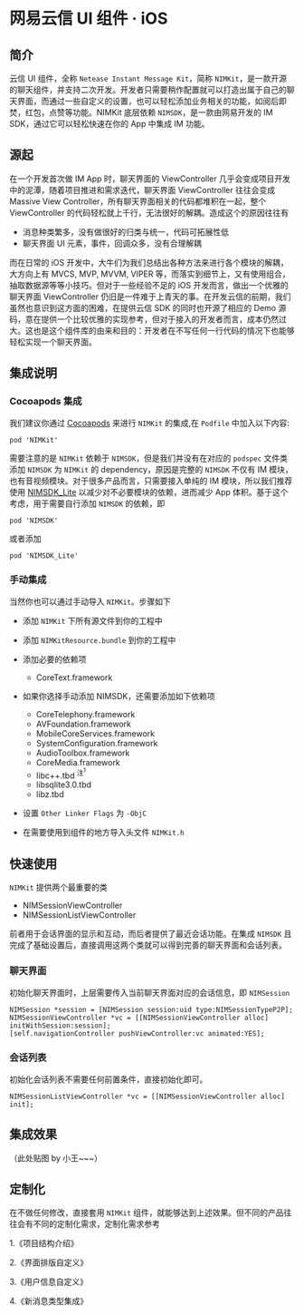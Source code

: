 # 网易云信 UI 组件 	· iOS

## 简介

云信 UI 组件，全称 `Netease Instant Message Kit`，简称 `NIMKit`，是一款开源的聊天组件，并支持二次开发。开发者只需要稍作配置就可以打造出属于自己的聊天界面，而通过一些自定义的设置，也可以轻松添加业务相关的功能，如阅后即焚，红包，点赞等功能。NIMKit 底层依赖 `NIMSDK`，是一款由网易开发的 IM SDK，通过它可以轻松快速在你的 App 中集成 IM 功能。

## 源起

在一个开发首次做 IM App 时，聊天界面的 ViewController 几乎会变成项目开发中的泥潭，随着项目推进和需求迭代，聊天界面 ViewController 往往会变成 Massive View Controller，所有聊天界面相关的代码都堆积在一起，整个 ViewController 的代码轻松就上千行，无法很好的解耦。造成这个的原因往往有

* 消息种类繁多，没有做很好的归类与统一，代码可拓展性低
* 聊天界面 UI 元素，事件，回调众多，没有合理解耦

而在日常的 iOS 开发中，大牛们为我们总结出各种方法来进行各个模块的解耦，大方向上有 MVCS, MVP, MVVM, VIPER 等，而落实到细节上，又有使用组合，抽取数据源等等小技巧。但对于一些经验不足的 iOS 开发而言，做出一个优雅的聊天界面 ViewController 仍旧是一件难于上青天的事。在开发云信的前期，我们虽然也意识到这方面的困难，在提供云信 SDK 的同时也开源了相应的 Demo 源码，意在提供一个比较优雅的实现参考，但对于接入的开发者而言，成本仍然过大。这也是这个组件库的由来和目的：开发者在不写任何一行代码的情况下也能够轻松实现一个聊天界面。


## 集成说明

### Cocoapods 集成

我们建议你通过 [Cocoapods](https://cocoapods.org/) 来进行 `NIMKit` 的集成,在 `Podfile` 中加入以下内容:

```shell
pod 'NIMKit'
```

需要注意的是 `NIMKit` 依赖于 `NIMSDK`，但是我们并没有在对应的 `podspec` 文件类添加 `NIMSDK` 为 `NIMKit` 的 dependency，原因是完整的 `NIMSDK` 不仅有 IM 模块，也有音视频模块。对于很多产品而言，只需要接入单纯的 IM 模块，所以我们推荐使用 [NIMSDK_Lite](https://github.com/netease-im/NIM_iOS_SDK_Lite) 以减少对不必要模块的依赖，进而减少 App 体积。基于这个考虑，用于需要自行添加 `NIMSDK` 的依赖，即

```shell
pod 'NIMSDK'
```

或者添加

```shell
pod 'NIMSDK_Lite'
```

### 手动集成

当然你也可以通过手动导入 `NIMKit`。步骤如下

* 添加 `NIMKit` 下所有源文件到你的工程中

* 添加 `NIMKitResource.bundle` 到你的工程中

* 添加必要的依赖项
	* CoreText.framework
	
* 如果你选择手动添加 NIMSDK，还需要添加如下依赖项
	* CoreTelephony.framework
	* AVFoundation.framework
	* MobileCoreServices.framework
	* SystemConfiguration.framework
	* AudioToolbox.framework
	* CoreMedia.framework
	* libc++.tbd  <sup> 注<sup>1</sup> </sup>
	* libsqlite3.0.tbd  
	* libz.tbd 

* 设置 `Other Linker Flags` 为 `-ObjC`

* 在需要使用到组件的地方导入头文件 `NIMKit.h` 

## 快速使用

`NIMKit` 提供两个最重要的类

* NIMSessionViewController
* NIMSessionListViewController

前者用于会话界面的显示和互动，而后者提供了最近会话功能。在集成 `NIMSDK` 且完成了基础设置后，直接调用这两个类就可以得到完善的聊天界面和会话列表。

### 聊天界面

初始化聊天界面时，上层需要传入当前聊天界面对应的会话信息，即 `NIMSession`

```objc
NIMSession *session = [NIMSession session:uid type:NIMSessionTypeP2P];
NIMSessionViewController *vc = [[NIMSessionViewController alloc] initWithSession:session];
[self.navigationController pushViewController:vc animated:YES];
```

### 会话列表

初始化会话列表不需要任何前置条件，直接初始化即可。

```objc
NIMSessionListViewController *vc = [[NIMSessionViewController alloc] init];
```

## 集成效果

（此处贴图 by 小王~~~）

## 定制化

在不做任何修改，直接套用 `NIMKit` 组件，就能够达到上述效果。但不同的产品往往会有不同的定制化需求，定制化需求参考

1.《项目结构介绍》

2.《界面排版自定义》

3.《用户信息自定义》

4.《新消息类型集成》

